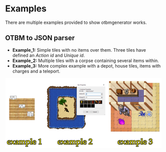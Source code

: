 # Examples
There are multiple examples provided to show otbmgenerator works.


## OTBM to JSON parser
- **Example_1:** Simple tiles with no items over them. Three tiles have defined an *Action id* and *Unique id*.
- **Example_2:** Multiple tiles with a corpse containing several items within.
- **Example_3:** More complex example with a depot, house tiles, items with charges and a teleport.

<p align="center">
  <img src="../readme_images/otm2json_example.png" />
</p>
